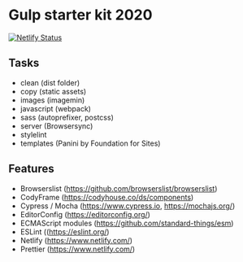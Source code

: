 # Gulp starter kit 2020

[![Netlify Status](https://api.netlify.com/api/v1/badges/9f6f1057-2ce5-44f6-9b4a-47430a9bb5c8/deploy-status)](https://app.netlify.com/sites/gulp-firestarter-2020/deploys)

## Tasks

-   clean (dist folder)
-   copy (static assets)
-   images (imagemin)
-   javascript (webpack)
-   sass (autoprefixer, postcss)
-   server (Browsersync)
-   stylelint
-   templates (Panini by Foundation for Sites)

## Features

-   Browserslist (https://github.com/browserslist/browserslist)
-   CodyFrame (https://codyhouse.co/ds/components)
-   Cypress / Mocha (https://www.cypress.io, https://mochajs.org/)
-   EditorConfig (https://editorconfig.org/)
-   ECMAScript modules (https://github.com/standard-things/esm)
-   ESLint ((https://eslint.org/)
-   Netlify (https://www.netlify.com/)
-   Prettier (https://www.netlify.com/)
